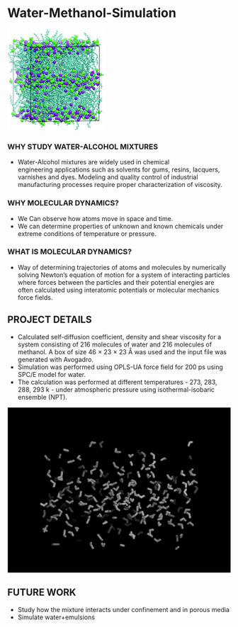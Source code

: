 # Water-Methanol-Simulation


![Picture1.png](Picture1.png)

### WHY STUDY WATER-ALCOHOL MIXTURES

* Water-Alcohol mixtures are widely used in chemical engineering applications such as solvents for gums, resins, lacquers, varnishes and dyes. Modeling and quality control of industrial manufacturing processes require proper characterization of viscosity.

### WHY MOLECULAR DYNAMICS?
* We Can observe how atoms move in space and time. 
* We can determine properties of unknown and known chemicals under extreme conditions of temperature or pressure.

### WHAT IS MOLECULAR DYNAMICS?
* Way of determining trajectories of atoms and molecules by numerically solving Newton’s equation of motion for a system of interacting particles where forces between the particles and their potential energies are often calculated using interatomic potentials or molecular mechanics force fields.


## PROJECT DETAILS
* Calculated self-diffusion coefficient, density and shear viscosity for a system consisting of 216 molecules of water and 216 molecules of methanol. A box of size 46 × 23 × 23 Å was used and the input file was generated with Avogadro.
* Simulation was performed using OPLS-UA force field for 200 ps using SPC/E model for water.
* The calculation was performed at different temperatures - 273, 283, 288, 293 k - under atmospheric pressure using isothermal-isobaric ensemble (NPT). 

![Picture2.png](Picture2.png)



## FUTURE WORK
* Study how the mixture interacts under confinement and in porous media
* Simulate water+emulsions





